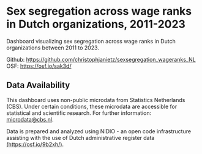 # Sex segregation across wage ranks in Dutch organizations, 2011-2023
Dashboard visualizing sex segregation across wage ranks in Dutch organizations between 2011 to 2023.



Github: https://github.com/christophjanietz/sexsegregation_wageranks_NL \
OSF: https://osf.io/sak3d/

## Data Availability
This dashboard uses non-public microdata from Statistics Netherlands (CBS). Under certain conditions, these microdata are accessible for statistical and scientific research. For further information: microdata@cbs.nl.

Data is prepared and analyzed using NIDIO - an open code infrastructure assisting with the use of Dutch administrative register data [(https://osf.io/9b2xh/)](https://osf.io/9b2xh/).
